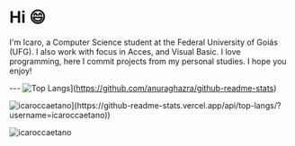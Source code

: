 # Hi 😄

I'm Icaro, a Computer Science student at the Federal University of Goiás (UFG). I also work with focus in Acces, and Visual Basic. I love programming, here I commit projects from my personal studies. I hope you enjoy!

--- ![Top Langs](https://github-readme-stats.vercel.app/api/top-langs/?username=icaroccaetano)](https://github.com/anuraghazra/github-readme-stats)

<p><img align="center" src="[https://github-readme-streak-stats.herokuapp.com/?user=icaroccaetano&" alt="icaroccaetano](https://github-readme-stats.vercel.app/api/top-langs/?username=icaroccaetano))" /></p>

<p><img align="center" src="https://github-readme-streak-stats.herokuapp.com/?user=icaroccaetano&" alt="icaroccaetano" /></p>
